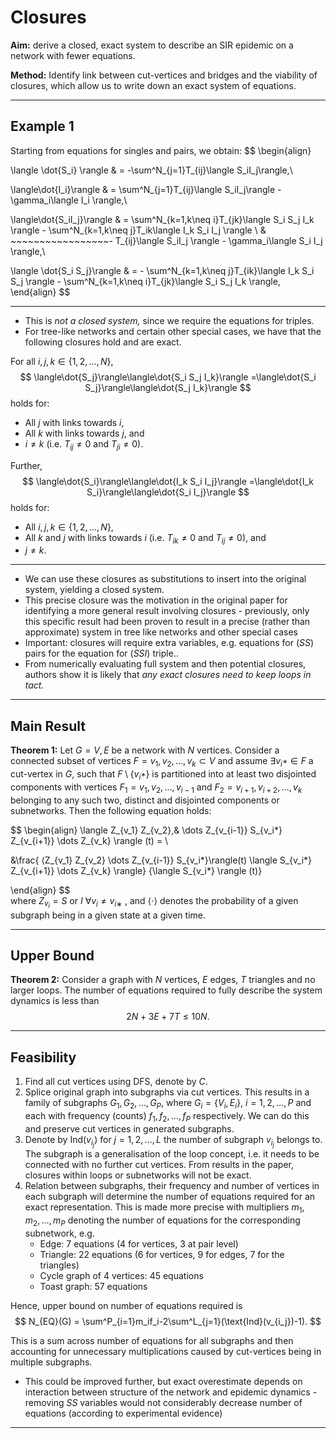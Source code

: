 # Closures

__Aim:__ derive a closed, exact system to describe an SIR epidemic on a network with fewer equations. 

__Method:__ Identify link between cut-vertices and bridges and the viability of closures, which allow us to write down an exact system of equations.

---

## Example 1

Starting from equations for singles and pairs, we obtain:
$$
\begin{align}

\langle \dot{S_i} \rangle & = -\sum^N_{j=1}T_{ij}\langle S_iI_j\rangle,\\

\langle\dot{I_i}\rangle & = \sum^N_{j=1}T_{ij}\langle S_iI_j\rangle - \gamma_i\langle I_i \rangle,\\

\langle\dot{S_iI_j}\rangle & = \sum^N_{k=1,k\neq i}T_{jk}\langle S_i S_j I_k \rangle - \sum^N_{k=1,k\neq j}T_ik\langle I_k S_i I_j \rangle \\ & ~~~~~~~~~~~~~~~~~- T_{ij}\langle S_iI_j \rangle - \gamma_i\langle S_i I_j \rangle,\\

\langle \dot{S_i S_j}\rangle & = - \sum^N_{k=1,k\neq j}T_{ik}\langle I_k S_i S_j \rangle - \sum^N_{k=1,k\neq i}T_{jk}\langle S_i S_j I_k \rangle,
\end{align}
$$

---

* This is _not a closed system,_ since we require the equations for triples. 
* For tree-like networks and certain other special cases, we have that the following closures hold and are exact. 
 
For all $i,j,k\in \{1,2,\dots,N\}$,
$$
\langle\dot{S_j}\rangle\langle\dot{S_i S_j I_k}\rangle
=\langle\dot{S_i S_j}\rangle\langle\dot{S_j I_k}\rangle
$$
holds for:
* All $j$ with links towards $i$,
* All $k$ with links towards $j$, and 
* $i\neq k$ (i.e. $T_{ij}\neq0$ and $T_{ji}\neq0$).

Further,
$$
\langle\dot{S_i}\rangle\langle\dot{I_k S_i I_j}\rangle
=\langle\dot{I_k S_i}\rangle\langle\dot{S_i I_j}\rangle
$$
holds for:
* All $i,j,k\in \{1,2,\dots,N\}$,
* All $k$ and $j$ with links towards $i$ (i.e. $T_{ik}\neq0$ and $T_{ij}\neq0$), and
* $j\neq k$.

---
* We can use these closures as substitutions to insert into the original system, yielding a closed system.
* This precise closure was the motivation in the original paper for identifying a more general result involving closures - previously, only this specific result had been proven to result in a precise (rather than approximate) system in tree like networks and other special cases
* Important: closures will require extra variables, e.g. equations for $(SS)$ pairs for the equation for $(SSI)$ triple..
* From numerically evaluating full system and then potential closures, authors show it is likely that _any exact closures need to keep loops in tact._

---

## Main Result

__Theorem 1:__ Let $G = {V,E}$ be a network with $N$ vertices. Consider a connected subset of vertices $F = {v_1,v_2,\dots,v_k}\subset V$ and assume $\exists v_{i^∗} \in F$ a cut-vertex in $G$, such that $F \setminus \{v_{i^∗}\}$ is partitioned into at least two disjointed components with vertices $F_1 = {v_1, v_2,\dots, v_{i−1}}$ and $F_2 = {v_{i+1}, v_{i+2},\dots, v_k}$ belonging to any such two, distinct and disjointed components or subnetworks. Then the following equation holds:

$$
\begin{align}
\langle Z_{v_1} Z_{v_2},& \dots Z_{v_{i-1}} S_{v_i*} Z_{v_{i+1}} \dots Z_{v_k} \rangle (t) = \\

&\frac{
	⟨Z_{v_1} Z_{v_2} \dots Z_{v_{i-1}} S_{v_i*}\rangle(t)
	\langle S_{v_i*} Z_{v_{i+1}} \dots Z_{v_k} \rangle}
	{\langle S_{v_i*} \rangle (t)}
	
\end{align}
$$  
where $Z_{v_i} = S$ or $I$ $\forall v_i \neq v_{i∗}$ , and $\langle \cdot \rangle$ denotes the probability of a given subgraph being in a given state at a given time.

---

## Upper Bound

__Theorem 2:__ Consider a graph with $N$ vertices, $E$ edges, $T$ triangles and no larger loops. The number of equations required to fully describe the system dynamics is less than $$2N+3E+7T\leq10N.$$

---

## Feasibility

1. Find all cut vertices using DFS, denote by $C$.
2. Splice original graph into subgraphs via cut vertices. This results in a family of subgraphs $G_1, G_2, \dots, G_P,$ where $G_i=\{V_i, E_i\}$, $i=1,2,\dots,P$ and each with frequency (counts) $f_1, f_2, \dots, f_P$ respectively. We can do this and preserve cut vertices in generated subgraphs.
3. Denote by $\text{Ind}(v_{i_j})$ for $j=1,2,\dots,L$ the number of subgraph $v_{i_j}$ belongs to. The subgraph is a generalisation of the loop concept, i.e. it needs to be connected with no further cut vertices. From results in the paper, closures within loops or subnetworks will not be exact.
4. Relation between subgraphs, their frequency and number of vertices in each subgraph will determine the number of equations required for an exact representation. This is made more precise with multipliers $m_1, m_2, \dots, m_P$ denoting the number of equations for the corresponding subnetwork, e.g.
	* Edge: 7 equations (4 for vertices, 3 at pair level)
	* Triangle: 22 equations (6 for vertices, 9 for edges, 7 for the triangles)
	* Cycle graph of 4 vertices: 45 equations
	* Toast graph: 57 equations

Hence, upper bound on number of equations required is
$$
N_{EQ}(G) = \sum^P_{i=1}m_if_i-2\sum^L_{j=1}(\text{Ind}(v_{i_j})-1).
$$

This is a sum across number of equations for all subgraphs and then accounting for unnecessary multiplications caused by cut-vertices being in multiple subgraphs.
* This could be improved further, but exact overestimate depends on interaction between structure of the network and epidemic dynamics - removing $SS$ variables would not considerably decrease number of equations (according to experimental evidence)

---

